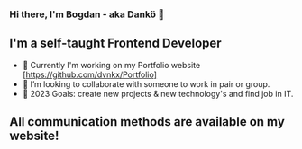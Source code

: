 ### Hi there, I'm Bogdan - aka Dankö 👋

## I'm a self-taught Frontend Developer

- 🌱 Currently I'm working on my Portfolio website [https://github.com/dvnkx/Portfolio]
- 👯 I’m looking to collaborate with someone to work in pair or group.
- 🥅 2023 Goals: create new projects & new technology's and find job in IT.

## All communication methods are available on my website!
